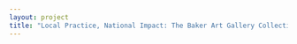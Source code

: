 ```yaml
--- 
layout: project 
title: "Local Practice, National Impact: The Baker Art Gallery Collection" 
---
```



